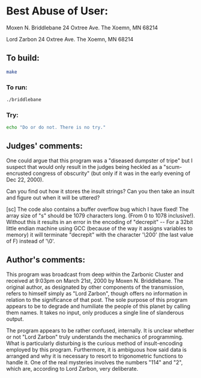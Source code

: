 # Best Abuse of User:

Moxen N. Briddlebane
24 Oxtree Ave.
The Xoemn, MN 68214

Lord Zarbon
24 Oxtree Ave.
The Xoemn, MN 68214

## To build:

```sh
make
```

### To run:

```sh
./briddlebane
```

### Try:

```sh
echo "Do or do not. There is no try."
```

## Judges' comments:

One could argue that this program was a "diseased dumpster of tripe"
but I suspect that would only result in the judges being heckled as a
"scum-encrusted congress of obscurity" (but only if it was in the early
evening of Dec 22, 2000).

Can you find out how it stores the insult strings?  Can you then take
an insult and figure out when it will be uttered?

[sc] The code also contains a buffer overflow bug which I have fixed!
The array size of "s" should be 1079 characters long.  (From 0 to 1078
inclusive!).  Without this it results in an error in the encoding of
"decrepit" -- For a 32bit little endian machine using GCC (because of
the way it assigns variables to memory) it will terminate "decrepit"
with the character '\200' (the last value of F) instead of '\0'.

## Author's comments:

This program was broadcast from deep within the Zarbonic Cluster
and received at 9:03pm on March 21st, 2000 by Moxen N. Briddlebane.
The original author, as designated by other components of the
transmission, refers to himself simply as "Lord Zarbon", though
offers no information in relation to the significance of that
post. The sole purpose of this program appears to be to degrade
and humiliate the people of this planet by calling them names.
It takes no input, only produces a single line of slanderous output.

The program appears to be rather confused, internally. It is
unclear whether or not "Lord Zarbon" truly understands the
mechanics of programming. What is particularly disturbing is
the curious method of insult-encoding employed by this program.
Furthermore, it is ambiguous how said data is arranged and why
it is necessary to resort to trigonometric functions to handle
it.  One of the real mysteries involves the numbers "114" and
"2", which are, according to Lord Zarbon, very deliberate.
